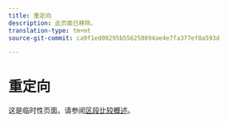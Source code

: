 ```yaml
---
title: 重定向
description: 此页面已移除。
translation-type: tm+mt
source-git-commit: ca9f1ed00295b556250894ae4e7fa377ef8a593d

---
```



# 重定向

这是临时性页面。请参阅[区段比较概述](segment-comparison.md)。
